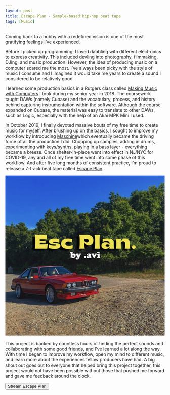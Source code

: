 ```yaml
---
layout: post
title: Escape Plan - Sample-based hip-hop beat tape
tags: [Music]
---
```


Coming back to a hobby with a redefined vision is one of the most gratifying feelings I’ve experienced.

Before I picked up programming, I loved dabbling with different electronics to express creativity. This included devling into photography, filmmaking, DJing, and music production. However, the idea of producing music on a computer scared me the most. I’ve always been picky with the style of music I consume and I imagined it would take me years to create a sound I considered to be relatively good. 

I learned some production basics in a Rutgers class called [Making Music with Computers](https://www.masongross.rutgers.edu/07700135-making-music-with-computers-introduction-to-digital-audio-online/) I took during my senior year in 2018. The coursework taught DAWs (namely Cubase) and the vocabulary, process, and history behind capturing instrumentation within the software. Although the course expanded on Cubase, the material was easy to translate to other DAWs, such as Logic, especially with the help of an Akai MPK Mini I used. 


In October 2019, I finally devoted massive bouts of my free time to create music for myself. After brushing up on the basics, I sought to improve my workflow by introducing [Maschine](https://www.native-instruments.com/en/products/maschine/production-systems/maschine/)which eventually became the driving force of all the production I did. Chopping up samples, adding in drums, experimenting with keys/synths, playing in a bass layer - everything became a breeze. Once shelter-in-place went into effect in NJ/NYC for COVID-19, any and all of my free time went into some phase of this workflow. And after five long months of consistent practice, I’m proud to release a 7-track beat tape called [Escape Plan](https://dotavi.bandcamp.com/releases).

![](/images/posts/escplan/album.png)

This project is backed by countless hours of finding the perfect sounds and collaborating with some good friends, and I’ve learned a lot along the way. With time I began to improve my workflow, open my mind to different music, and learn more about the experiences fellow producers have had. A big shout out goes out to everyone that helped bring this project together, this project would not have been possible without those that pushed me forward and gave me feedback around the clock.

<a href="https://distrokid.com/hyperfollow/avi16/escape-plan"><button class='c-btn c-btn--full'>Stream Escape Plan</button></a>